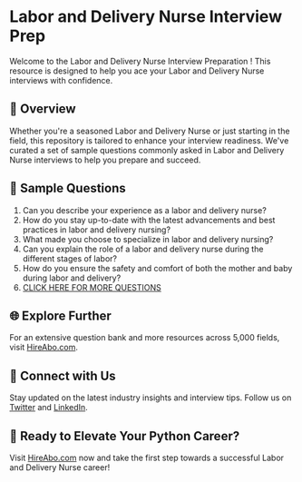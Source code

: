 # Labor and Delivery Nurse Interview Prep

Welcome to the Labor and Delivery Nurse Interview Preparation ! This resource is designed to help you ace your Labor and Delivery Nurse interviews with confidence.

## 🚀 Overview

Whether you're a seasoned Labor and Delivery Nurse or just starting in the field, this repository is tailored to enhance your interview readiness. We've curated a set of sample questions commonly asked in Labor and Delivery Nurse interviews to help you prepare and succeed.

## 📝 Sample Questions

1. Can you describe your experience as a labor and delivery nurse?
2. How do you stay up-to-date with the latest advancements and best practices in labor and delivery nursing?
3. What made you choose to specialize in labor and delivery nursing?
4. Can you explain the role of a labor and delivery nurse during the different stages of labor?
5. How do you ensure the safety and comfort of both the mother and baby during labor and delivery?
6. [CLICK HERE FOR MORE QUESTIONS](https://hireabo.com/job/2_0_16/Labor%20and%20Delivery%20Nurse)

## 🌐 Explore Further

For an extensive question bank and more resources across 5,000 fields, visit [HireAbo.com](https://www.hireabo.com).

## 📱 Connect with Us

Stay updated on the latest industry insights and interview tips. Follow us on [Twitter](https://twitter.com/hireabo) and [LinkedIn](https://www.linkedin.com/in/hire-abo-3609972a8/).

## 🚀 Ready to Elevate Your Python Career?

Visit [HireAbo.com](https://www.hireabo.com) now and take the first step towards a successful Labor and Delivery Nurse career!
